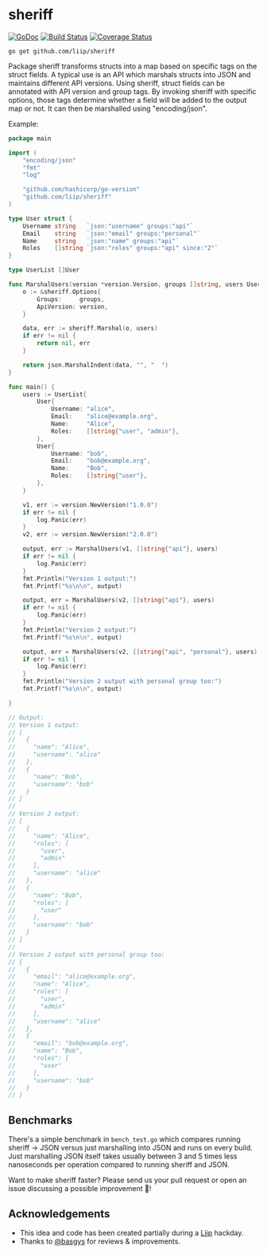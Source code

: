 # sheriff
[![GoDoc](https://godoc.org/github.com/liip/sheriff?status.svg)](https://godoc.org/github.com/liip/sheriff) [![Build Status](https://travis-ci.org/liip/sheriff.svg?branch=master)](https://travis-ci.org/liip/sheriff) [![Coverage Status](https://coveralls.io/repos/github/liip/sheriff/badge.svg?branch=master)](https://coveralls.io/github/liip/sheriff?branch=master)

```
go get github.com/liip/sheriff
```

Package sheriff transforms structs into a map based on specific tags on the
struct fields. A typical use is an API which marshals structs into JSON and
maintains different API versions. Using sheriff, struct fields can be annotated
with API version and group tags. By invoking sheriff with specific options,
those tags determine whether a field will be added to the output map or not. It
can then be marshalled using "encoding/json".

Example:
```go
package main

import (
	"encoding/json"
	"fmt"
	"log"

	"github.com/hashicorp/go-version"
	"github.com/liip/sheriff"
)

type User struct {
	Username string   `json:"username" groups:"api"`
	Email    string   `json:"email" groups:"personal"`
	Name     string   `json:"name" groups:"api"`
	Roles    []string `json:"roles" groups:"api" since:"2"`
}

type UserList []User

func MarshalUsers(version *version.Version, groups []string, users UserList) ([]byte, error) {
	o := &sheriff.Options{
		Groups:     groups,
		ApiVersion: version,
	}

	data, err := sheriff.Marshal(o, users)
	if err != nil {
		return nil, err
	}

	return json.MarshalIndent(data, "", "  ")
}

func main() {
	users := UserList{
		User{
			Username: "alice",
			Email:    "alice@example.org",
			Name:     "Alice",
			Roles:    []string{"user", "admin"},
		},
		User{
			Username: "bob",
			Email:    "bob@example.org",
			Name:     "Bob",
			Roles:    []string{"user"},
		},
	}

	v1, err := version.NewVersion("1.0.0")
	if err != nil {
		log.Panic(err)
	}
	v2, err := version.NewVersion("2.0.0")

	output, err := MarshalUsers(v1, []string{"api"}, users)
	if err != nil {
		log.Panic(err)
	}
	fmt.Println("Version 1 output:")
	fmt.Printf("%s\n\n", output)

	output, err = MarshalUsers(v2, []string{"api"}, users)
	if err != nil {
		log.Panic(err)
	}
	fmt.Println("Version 2 output:")
	fmt.Printf("%s\n\n", output)

	output, err = MarshalUsers(v2, []string{"api", "personal"}, users)
	if err != nil {
		log.Panic(err)
	}
	fmt.Println("Version 2 output with personal group too:")
	fmt.Printf("%s\n\n", output)

}

// Output:
// Version 1 output:
// [
//   {
//     "name": "Alice",
//     "username": "alice"
//   },
//   {
//     "name": "Bob",
//     "username": "bob"
//   }
// ]
//
// Version 2 output:
// [
//   {
//     "name": "Alice",
//     "roles": [
//       "user",
//       "admin"
//     ],
//     "username": "alice"
//   },
//   {
//     "name": "Bob",
//     "roles": [
//       "user"
//     ],
//     "username": "bob"
//   }
// ]
//
// Version 2 output with personal group too:
// [
//   {
//     "email": "alice@example.org",
//     "name": "Alice",
//     "roles": [
//       "user",
//       "admin"
//     ],
//     "username": "alice"
//   },
//   {
//     "email": "bob@example.org",
//     "name": "Bob",
//     "roles": [
//       "user"
//     ],
//     "username": "bob"
//   }
// ]
```

## Benchmarks

There's a simple benchmark in `bench_test.go` which compares running sheriff -> JSON versus just marshalling into JSON 
and runs on every build. Just marshalling JSON itself takes usually between 3 and 5 times less nanoseconds per operation
compared to running sheriff and JSON.

Want to make sheriff faster? Please send us your pull request or open an issue discussing a possible improvement 🚀!

## Acknowledgements

- This idea and code has been created partially during a [Liip](https://liip.ch) hackday.
- Thanks to [@basgys](https://github.com/basgys) for reviews & improvements.

